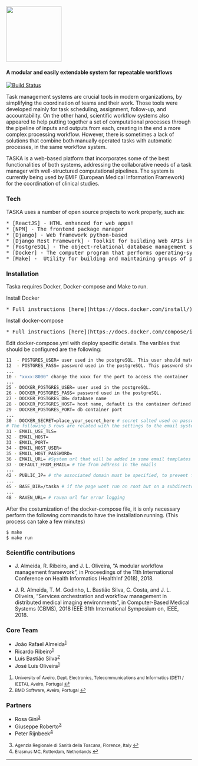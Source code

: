 # <img src="http://bioinformatics.ua.pt/wp-content/uploads/2017/10/Taska-icon.png" height="150"/>
#### A modular and easily extendable system for repeatable workflows


[![Build Status](https://travis-ci.org/joemccann/dillinger.svg?branch=master)](https://github.com/bioinformatics-ua/taska/tree/master)
 
Task management systems are crucial tools in modern organizations, by simplifying the coordination of teams and their work. Those tools were developed mainly for task scheduling, assignment, follow-up, and accountability. On the other hand, scientific workflow systems also appeared to help putting together a set of computational processes through the pipeline of inputs and outputs from each, creating in the end a more complex processing workflow. However, there is sometimes a lack of solutions that combine both manually operated tasks with automatic processes, in the same workflow system.

TASKA is a web-based platform that incorporates some of the best functionalities of both systems, addressing the collaborative needs of a task manager with well-structured computational pipelines.
The system is currently being used by EMIF (European Medical Information Framework) for the coordination of clinical studies.


### Tech

TASKA uses a number of open source projects to work properly, such as:

<pre>
* [ReactJS] - HTML enhanced for web apps!
* [NPM] - The frontend package manager
* [Django] - Web framework python-based
* [Django Rest Framework] - Toolkit for building Web APIs in Django projects
* [PostgreSQL] - The object-relational database management system
* [Docker] - The computer program that performs operating-system-level virtualization
* [Make] -  Utility for building and maintaining groups of programs
</pre>

### Installation

Taska requires Docker, Docker-compose and Make to run.

Install Docker

<pre>
* Full instructions [here](https://docs.docker.com/install/)
</pre>

Install docker-compose

<pre>
* Full instructions [here](https://docs.docker.com/compose/install/)
</pre>

Edit docker-compose.yml with deploy specific details. The varibles that should be configured are the following:

```sh
11  - POSTGRES_USER= user used in the postgreSQL. This user should match wih the user used in row 23
12  - POSTGRES_PASS= password used in the postgreSQL. This password should match wih the user used in row 23
...
10 - "xxxx:8000" change the xxxx for the port to access the container
...      
25 - DOCKER_POSTGRES_USER= user used in the postgreSQL.
26 - DOCKER_POSTGRES_PASS= password used in the postgreSQL. 
27 - DOCKER_POSTGRES_DB= database name
28 - DOCKER_POSTGRES_HOST= host name, default is the container defined in the docker-compose file
29 - DOCKER_POSTGRES_PORT= db container port
...
30 - DOCKER_SECRET=place_your_secret_here # secret salted used on passwords
# The following 5 rows are related with the settings to the email system
31 - EMAIL_USE_TLS=
32 - EMAIL_HOST=
33 - EMAIL_PORT=
34 - EMAIL_HOST_USER=
35 - EMAIL_HOST_PASSWORD=
36 - EMAIL_URL= #System url that will be added in some email templates
37 - DEFAULT_FROM_EMAIL= # the from address in the emails
...
42 - PUBLIC_IP= # the associated domain must be specified, to prevent fake HTTP Host headers
...
45 - BASE_DIR=/taska # if the page wont run on root but on a subdirectory instead it must be specified here
...
48 - RAVEN_URL= # raven url for error logging
```
 
After the costumization of the docker-compose file, it is only necessary perform the following commands to have the installation running. (This process can take a few minutes)

```sh
$ make
$ make run
```

### Scientific contributions


* J. Almeida, R. Ribeiro, and J. L. Oliveira, “A modular workflow management framework”, in Proceedings of the 11th International Conference on Health Informatics (HealthInf 2018), 2018.

* J. R. Almeida, T. M. Godinho, L. Bastião Silva, C. Costa, and J. L. Oliveira, “Services orchestration and workflow management in distributed medical imaging environments”, in Computer-Based Medical Systems (CBMS), 2018 IEEE 31th International Symposium on, IEEE, 2018.


### Core Team
* João Rafael Almeida<sup id="a1">[1](#f1)</sup>
* Ricardo Ribeiro<sup id="a1">[1](#f1)</sup>
* Luís Bastião Silva<sup id="a2">[2](#f2)</sup>
* José Luís Oliveira<sup id="a1">[1](#f1)</sup>



 1. <small id="f1"> University of Aveiro, Dept. Electronics, Telecommunications and Informatics (DETI / IEETA), Aveiro, Portugal </small> [↩](#a1)
 2. <small id="f2"> BMD Software, Aveiro, Portugal  </small> [↩](#a2)

### Partners
* Rosa Gini<sup id="a3">[3](#f3)</sup>
* Giuseppe Roberto<sup id="a3">[3](#f3)</sup>
* Peter Rijnbeek<sup id="a4">[4](#f4)</sup>

3. <small id="f3"> Agenzia Regionale di Sanità della Toscana, Florence, Italy  </small> [↩](#a3)
4. <small id="f4"> Erasmus MC, Rotterdam, Netherlands  </small> [↩](#a4)

---
